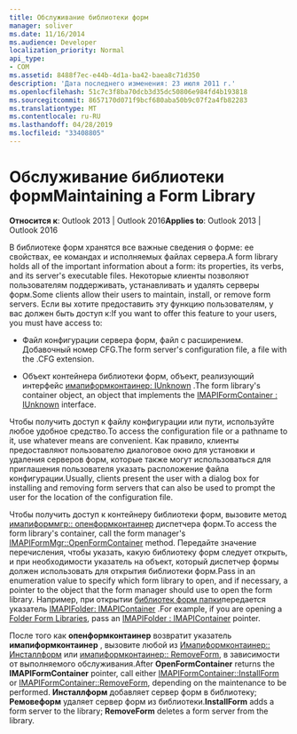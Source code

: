 ```yaml
---
title: Обслуживание библиотеки форм
manager: soliver
ms.date: 11/16/2014
ms.audience: Developer
localization_priority: Normal
api_type:
- COM
ms.assetid: 8488f7ec-e44b-4d1a-ba42-baea8c71d350
description: 'Дата последнего изменения: 23 июля 2011 г.'
ms.openlocfilehash: 51c7c3f8ba70dcb3d35dc50806e984fd4b193818
ms.sourcegitcommit: 8657170d071f9bcf680aba50b9c07f2a4fb82283
ms.translationtype: MT
ms.contentlocale: ru-RU
ms.lasthandoff: 04/28/2019
ms.locfileid: "33408805"
---
```

# <a name="maintaining-a-form-library"></a><span data-ttu-id="c1511-103">Обслуживание библиотеки форм</span><span class="sxs-lookup"><span data-stu-id="c1511-103">Maintaining a Form Library</span></span>

  
  
<span data-ttu-id="c1511-104">**Относится к**: Outlook 2013 | Outlook 2016</span><span class="sxs-lookup"><span data-stu-id="c1511-104">**Applies to**: Outlook 2013 | Outlook 2016</span></span> 
  
<span data-ttu-id="c1511-105">В библиотеке форм хранятся все важные сведения о форме: ее свойствах, ее командах и исполняемых файлах сервера.</span><span class="sxs-lookup"><span data-stu-id="c1511-105">A form library holds all of the important information about a form: its properties, its verbs, and its server's executable files.</span></span> <span data-ttu-id="c1511-106">Некоторые клиенты позволяют пользователям поддерживать, устанавливать и удалять серверы форм.</span><span class="sxs-lookup"><span data-stu-id="c1511-106">Some clients allow their users to maintain, install, or remove form servers.</span></span> <span data-ttu-id="c1511-107">Если вы хотите предоставить эту функцию пользователям, у вас должен быть доступ к:</span><span class="sxs-lookup"><span data-stu-id="c1511-107">If you want to offer this feature to your users, you must have access to:</span></span>
  
- <span data-ttu-id="c1511-108">Файл конфигурации сервера форм, файл с расширением. Добавочный номер CFG.</span><span class="sxs-lookup"><span data-stu-id="c1511-108">The form server's configuration file, a file with the .CFG extension.</span></span>
    
- <span data-ttu-id="c1511-109">Объект контейнера библиотеки форм, объект, реализующий интерфейс [имапиформконтаинер: IUnknown](imapiformcontaineriunknown.md) .</span><span class="sxs-lookup"><span data-stu-id="c1511-109">The form library's container object, an object that implements the [IMAPIFormContainer : IUnknown](imapiformcontaineriunknown.md) interface.</span></span> 
    
<span data-ttu-id="c1511-110">Чтобы получить доступ к файлу конфигурации или пути, используйте любое удобное средство.</span><span class="sxs-lookup"><span data-stu-id="c1511-110">To access the configuration file or a pathname to it, use whatever means are convenient.</span></span> <span data-ttu-id="c1511-111">Как правило, клиенты предоставляют пользователю диалоговое окно для установки и удаления серверов форм, которые также могут использоваться для приглашения пользователя указать расположение файла конфигурации.</span><span class="sxs-lookup"><span data-stu-id="c1511-111">Usually, clients present the user with a dialog box for installing and removing form servers that can also be used to prompt the user for the location of the configuration file.</span></span>
  
<span data-ttu-id="c1511-112">Чтобы получить доступ к контейнеру библиотеки форм, вызовите метод [имапиформмгр:: опенформконтаинер](imapiformmgr-openformcontainer.md) диспетчера форм.</span><span class="sxs-lookup"><span data-stu-id="c1511-112">To access the form library's container, call the form manager's [IMAPIFormMgr::OpenFormContainer](imapiformmgr-openformcontainer.md) method.</span></span> <span data-ttu-id="c1511-113">Передайте значение перечисления, чтобы указать, какую библиотеку форм следует открыть, и при необходимости указатель на объект, который диспетчер формы должен использовать для открытия библиотеки форм.</span><span class="sxs-lookup"><span data-stu-id="c1511-113">Pass in an enumeration value to specify which form library to open, and if necessary, a pointer to the object that the form manager should use to open the form library.</span></span> <span data-ttu-id="c1511-114">Например, при открытии [библиотек форм папки](folder-form-libraries.md)передается указатель [IMAPIFolder: IMAPIContainer](imapifolderimapicontainer.md) .</span><span class="sxs-lookup"><span data-stu-id="c1511-114">For example, if you are opening a [Folder Form Libraries](folder-form-libraries.md), pass an [IMAPIFolder : IMAPIContainer](imapifolderimapicontainer.md) pointer.</span></span> 
  
<span data-ttu-id="c1511-115">После того как **опенформконтаинер** возвратит указатель **имапиформконтаинер** , вызовите любой из [Имапиформконтаинер:: Инсталлформ](imapiformcontainer-installform.md) или [имапиформконтаинер:: RemoveForm](imapiformcontainer-removeform.md), в зависимости от выполняемого обслуживания.</span><span class="sxs-lookup"><span data-stu-id="c1511-115">After **OpenFormContainer** returns the **IMAPIFormContainer** pointer, call either [IMAPIFormContainer::InstallForm](imapiformcontainer-installform.md) or [IMAPIFormContainer::RemoveForm](imapiformcontainer-removeform.md), depending on the maintenance to be performed.</span></span> <span data-ttu-id="c1511-116">**Инсталлформ** добавляет сервер форм в библиотеку; **Ремовеформ** удаляет сервер форм из библиотеки.</span><span class="sxs-lookup"><span data-stu-id="c1511-116">**InstallForm** adds a form server to the library; **RemoveForm** deletes a form server from the library.</span></span> 
  

